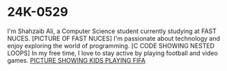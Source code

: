 # 24K-0529

I'm Shahzaib Ali, a Computer Science student currently studying at FAST NUCES. 
[PICTURE OF FAST NUCES]
I'm passionate about technology and enjoy exploring the world of programming.
[C CODE SHOWING NESTED LOOPS]
In my free time, I love to stay active by playing football and video games.
[PICTURE SHOWING KIDS PLAYING FIFA](https://www.shutterstock.com/image-photo/seremban-malaysia-992018-boy-enjoy-playing-1176856114)
